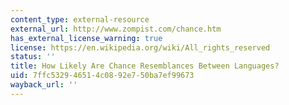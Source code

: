 ```yaml
---
content_type: external-resource
external_url: http://www.zompist.com/chance.htm
has_external_license_warning: true
license: https://en.wikipedia.org/wiki/All_rights_reserved
status: ''
title: How Likely Are Chance Resemblances Between Languages?
uid: 7ffc5329-4651-4c08-92e7-50ba7ef99673
wayback_url: ''
---
```

